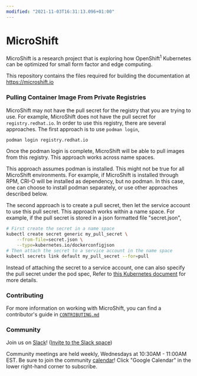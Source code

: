 ```yaml
---
modified: "2021-11-03T16:31:13.096+01:00"
---
```


# MicroShift

MicroShift is a research project that is exploring how OpenShift<sup>1</sup> Kubernetes can be optimized for small form factor and edge computing.

This repository contains the files required for building the documentation at <https://microshift.io>

### Pulling Container Image From Private Registries

MicroShift may not have the pull secret for the registry that you are trying to use. For example, MicroShift does not have the pull secret for `registry.redhat.io`. In order to use this registry, there are several approaches. The first approach is to use `podman login`,

```sh
podman login registry.redhat.io
```

Once the podman login is complete, MicroShift will be able to pull images from this registry. This approach works across name spaces.

This approach assumes podman is installed. This might not be true for all MicroShift environments. For example, if MicroShift is installed through RPM, CRI-O will be installed as dependency, but no podman. In this case, one can choose to install podman separately, or use other approaches described below.

The second approach is to create a pull secret, then let the service account to use this pull secret. This approach works within a name space. For example, if the pull secret is stored in a json formatted file "secret.json",

```sh
# First create the secret in a name space
kubectl create secret generic my_pull_secret \
    --from-file=secret.json \
    --type=kubernetes.io/dockerconfigjson
# Then attach the secret to a service account in the name space
kubectl secrets link default my_pull_secret --for=pull
```

Instead of attaching the secret to a service account, one can also specify the pull secret under the pod spec, Refer to [this Kubernetes document](https://kubernetes.io/docs/tasks/configure-pod-container/pull-image-private-registry/) for more details.

### Contributing

For more information on working with MicroShift, you can find a contributor's guide in [`CONTRIBUTING.md`](./CONTRIBUTING.md)

### Community

Join us on [Slack](https://microshift.slack.com)! ([Invite to the Slack space](https://join.slack.com/t/microshift/shared_invite/zt-uxncbjbl-XOjueb1ShNP7xfByDxNaaA))

Community meetings are held weekly, Wednesdays at 10:30AM - 11:00AM EST. Be sure to join the community [calendar](https://calendar.google.com/calendar/embed?src=nj6l882mfe4d2g9nr1h7avgrcs%40group.calendar.google.com&ctz=America%2FChicago)! Click "Google Calendar" in the lower right-hand corner to subscribe.
